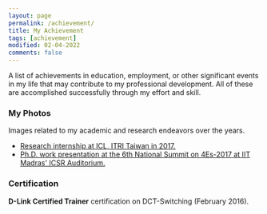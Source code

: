 ```yaml
---
layout: page
permalink: /achievement/
title: My Achievement
tags: [achievement]
modified: 02-04-2022
comments: false
---
```


A list of achievements in education, employment, or other significant events in my life that may contribute to my professional development. All of these are accomplished successfully through my effort and skill.

### My Photos

Images related to my academic and research endeavors over the years.

* [Research internship at ICL, ITRI Taiwan in 2017.](https://www.dropbox.com/s/ww8aolzlhbj0qb9/ITRI%20internship.JPG?dl=0)
* [Ph.D. work presentation at the 6th National Summit on 4Es-2017 at IIT Madras' ICSR Auditorium.](https://www.dropbox.com/s/u4l64msptgouknm/4E%20submmit%202017.jpg?dl=0)

### Certification

**D-Link Certified Trainer** certification on DCT-Switching (February 2016).





